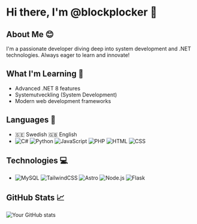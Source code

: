 # Hi there, I'm @blockplocker 👋

## About Me 😊
I'm a passionate developer diving deep into system development and .NET technologies. Always eager to learn and innovate!

## What I'm Learning 🍃
- Advanced .NET 8 features
- Systemutveckling (System Development)
- Modern web development frameworks

## Languages 💬
- 🇸🇪 Swedish  🇬🇧 English
- ![C#](https://img.shields.io/badge/-C%23-239120?style=flat-square&logo=c-sharp&logoColor=white) ![Python](https://img.shields.io/badge/-Python-3776AB?style=flat-square&logo=python&logoColor=white) ![JavaScript](https://img.shields.io/badge/-JavaScript-F7DF1E?style=flat-square&logo=javascript&logoColor=black) ![PHP](https://img.shields.io/badge/-PHP-777BB4?style=flat-square&logo=php&logoColor=white) ![HTML](https://img.shields.io/badge/-HTML-E34F26?style=flat-square&logo=html5&logoColor=white) ![CSS](https://img.shields.io/badge/-CSS-1572B6?style=flat-square&logo=css3&logoColor=white)

## Technologies 💻
- ![MySQL](https://img.shields.io/badge/-MySQL-4479A1?style=flat-square&logo=mysql&logoColor=white) ![TailwindCSS](https://img.shields.io/badge/-TailwindCSS-38B2AC?style=flat-square&logo=tailwind-css&logoColor=white) ![Astro](https://img.shields.io/badge/-Astro-FF5A03?style=flat-square&logo=astro&logoColor=white) ![Node.js](https://img.shields.io/badge/-Node.js-339933?style=flat-square&logo=node.js&logoColor=white) ![Flask](https://img.shields.io/badge/-Flask-000000?style=flat-square&logo=flask&logoColor=white)

## GitHub Stats 📈
![Your GitHub stats](https://github-readme-stats.vercel.app/api?username=blockplocker&show_icons=true&theme=radical)

